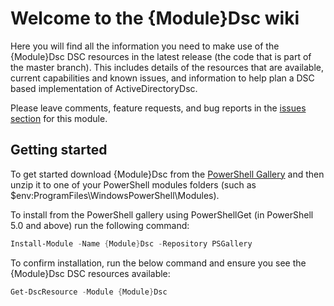 # Welcome to the {Module}Dsc wiki

Here you will find all the information you need to make use of the {Module}Dsc DSC resources in the
latest release (the code that is part of the master branch). This includes details of the
resources that are available, current capabilities and known issues, and information to help
plan a DSC based implementation of ActiveDirectoryDsc.

Please leave comments, feature requests, and bug reports in the
[issues section](https://github.com/X-Guardian/{Module}Dsc/issues) for this module.

## Getting started

To get started download {Module}Dsc from the [PowerShell Gallery](http://www.powershellgallery.com/packages/{Module}Dsc/)
and then unzip it to one of your PowerShell modules folders
(such as $env:ProgramFiles\WindowsPowerShell\Modules).

To install from the PowerShell gallery using PowerShellGet (in PowerShell 5.0 and above)
run the following command:

```powershell
Install-Module -Name {Module}Dsc -Repository PSGallery
```

To confirm installation, run the below command and ensure you see the {Module}Dsc
DSC resources available:

```powershell
Get-DscResource -Module {Module}Dsc
```
